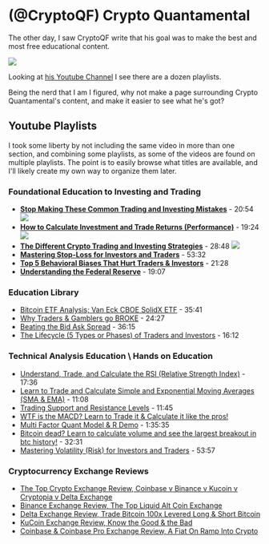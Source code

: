 # (@CryptoQF) Crypto Quantamental 

The other day, I saw CryptoQF write that his goal was to make the best and most free educational content. 

<img src="http://i.imgur.com/HHmjzrF.png"/>

Looking at [his Youtube Channel](https://www.youtube.com/channel/UCnVOQqymq5ZQkG536EItX0Q/playlists) I see there are a dozen playlists.

Being the nerd that I am I figured, why not make a page surrounding Crypto Quantamental's content, and make it easier to see what he's got?

## Youtube Playlists

I took some liberty by not including the same video in more than one section, and combining some playlists, as some of the videos are found on multiple playlists. The point is to easily browse what titles are available, and I'll likely create my own way to organize them later.

### Foundational Education to Investing and Trading
* [**Stop Making These Common Trading and Investing Mistakes**](https://www.youtube.com/watch?v=Z5sb5muFHqg&list=PLGn-KCPci5AUw3cvW0nMVfxdk4_TIgirw&index=1) - 20:54
  [![](http://i.imgur.com/pvgZ2mE.png)](https://www.youtube.com/watch?v=Z5sb5muFHqg&list=PLGn-KCPci5AUw3cvW0nMVfxdk4_TIgirw&index=1)
* [**How to Calculate Investment and Trade Returns (Performance)**](https://www.youtube.com/watch?v=Lwua_tDmM9E&list=PLGn-KCPci5AUw3cvW0nMVfxdk4_TIgirw&index=2) - 19:24
  [![](http://i.imgur.com/5prdIQK.png)](https://www.youtube.com/watch?v=Lwua_tDmM9E&list=PLGn-KCPci5AUw3cvW0nMVfxdk4_TIgirw&index=2)
* [**The Different Crypto Trading and Investing Strategies**](https://www.youtube.com/watch?v=phi0UkZC5Fk&list=PLGn-KCPci5AUw3cvW0nMVfxdk4_TIgirw&index=3) - 28:48
  [![](http://i.imgur.com/PXEZn2p.png)](https://www.youtube.com/watch?v=phi0UkZC5Fk&list=PLGn-KCPci5AUw3cvW0nMVfxdk4_TIgirw&index=3)
* [**Mastering Stop-Loss for Investors and Traders**](https://www.youtube.com/watch?v=Y_kgRn-79nU&list=PLGn-KCPci5AUw3cvW0nMVfxdk4_TIgirw&index=4) - 53:32
* [**Top 5 Behavioral Biases That Hurt Traders & Investors**](https://www.youtube.com/watch?v=WZgbk5UohfQ&list=PLGn-KCPci5AUw3cvW0nMVfxdk4_TIgirw&index=5) - 21:28
* [**Understanding the Federal Reserve**](https://www.youtube.com/watch?v=8O0marOMSPo&list=PLGn-KCPci5AUw3cvW0nMVfxdk4_TIgirw&index=6) - 19:07


### Education Library
* [Bitcoin ETF Analysis; Van Eck CBOE SolidX ETF](https://www.youtube.com/watch?v=hbKnESr7bzY&list=PLGn-KCPci5AWq8fl8F4ebctUfqvi1fKeL&index=9) - 35:41
* [Why Traders & Gamblers go BROKE](https://www.youtube.com/watch?v=qFoTQG_0Zyk&index=10&list=PLGn-KCPci5AWq8fl8F4ebctUfqvi1fKeL) - 24:27
* [Beating the Bid Ask Spread](https://www.youtube.com/watch?v=qrF3rOibPxo&index=11&list=PLGn-KCPci5AWq8fl8F4ebctUfqvi1fKeL) - 36:15
* [The Lifecycle (5 Types or Phases) of Traders and Investors](https://www.youtube.com/watch?v=KvwmSkJTAn4&list=PLGn-KCPci5AWq8fl8F4ebctUfqvi1fKeL&index=12) - 16:12

### Technical Analysis Education \ Hands on Education

* [Understand, Trade, and Calculate the RSI (Relative Strength Index)](https://www.youtube.com/watch?v=KCWIN85zVPI&index=14&list=PLGn-KCPci5AWq8fl8F4ebctUfqvi1fKeL) - 17:36
* [Learn to Trade and Calculate Simple and Exponential Moving Averages (SMA & EMA)](https://www.youtube.com/watch?v=qTTTAiDf_6Q&list=PLGn-KCPci5AWq8fl8F4ebctUfqvi1fKeL&index=15) - 11:08
* [Trading Support and Resistance Levels](https://www.youtube.com/watch?v=2r5ixjfilyQ&index=17&list=PLGn-KCPci5AWq8fl8F4ebctUfqvi1fKeL) - 11:45
* [WTF is the MACD? Learn to Trade it & Calculate it like the pros!](https://www.youtube.com/watch?v=yMWFZ4Frg5Q&index=3&list=PLGn-KCPci5AUueiCxVRALg5rWUk8utxTR)
* [Multi Factor Quant Model & R Demo](https://www.youtube.com/watch?v=KaH35KKng60&index=2&list=PLGn-KCPci5AV0Rz608nBvzWWqrDScKkJE) - 1:35:35
* [Bitcoin dead? Learn to calculate volume and see the largest breakout in btc history!](https://www.youtube.com/watch?v=qVIq2BxphDQ&index=3&list=PLGn-KCPci5AV0Rz608nBvzWWqrDScKkJE) - 32:31
* [Mastering Volatility (Risk) for Investors and Traders](https://www.youtube.com/watch?v=WTLEc86-rv4&index=4&list=PLGn-KCPci5AV0Rz608nBvzWWqrDScKkJE) - 53:57

### Cryptocurrency Exchange Reviews

* [The Top Crypto Exchange Review, Coinbase v Binance v Kucoin v Cryptopia v Delta Exchange](https://www.youtube.com/watch?v=CME2tDUZDoA&list=PLGn-KCPci5AUxIursz-6s0c6135IkrNrG)
* [Binance Exchange Review, The Top Liquid Alt Coin Exchange](https://www.youtube.com/watch?v=7jPXSYCK9B4&list=PLGn-KCPci5AUxIursz-6s0c6135IkrNrG&index=2)
* [Delta Exchange Review, Trade Bitcoin 100x Levered Long & Short Bitcoin](https://www.youtube.com/watch?v=KaR48EXTTqc&index=3&list=PLGn-KCPci5AUxIursz-6s0c6135IkrNrG)
* [KuCoin Exchange Review, Know the Good & the Bad](https://www.youtube.com/watch?v=3dtfdHTS-F0&index=4&list=PLGn-KCPci5AUxIursz-6s0c6135IkrNrG)
* [Coinbase & Coinbase Pro Exchange Review, A Fiat On Ramp Into Crypto](https://www.youtube.com/watch?v=02ohpbEA5GQ&index=5&list=PLGn-KCPci5AUxIursz-6s0c6135IkrNrG)